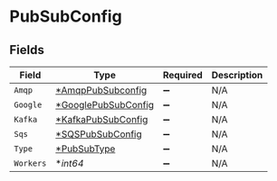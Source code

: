 # PubSubConfig


## Fields

| Field                                          | Type                                           | Required                                       | Description                                    |
| ---------------------------------------------- | ---------------------------------------------- | ---------------------------------------------- | ---------------------------------------------- |
| `Amqp`                                         | [*AmqpPubSubconfig](./amqppubsubconfig.md)     | :heavy_minus_sign:                             | N/A                                            |
| `Google`                                       | [*GooglePubSubConfig](./googlepubsubconfig.md) | :heavy_minus_sign:                             | N/A                                            |
| `Kafka`                                        | [*KafkaPubSubConfig](./kafkapubsubconfig.md)   | :heavy_minus_sign:                             | N/A                                            |
| `Sqs`                                          | [*SQSPubSubConfig](./sqspubsubconfig.md)       | :heavy_minus_sign:                             | N/A                                            |
| `Type`                                         | [*PubSubType](./pubsubtype.md)                 | :heavy_minus_sign:                             | N/A                                            |
| `Workers`                                      | **int64*                                       | :heavy_minus_sign:                             | N/A                                            |